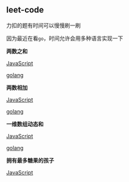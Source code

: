 ## leet-code

力扣的题有时间可以慢慢刷一刷

因为最近在看`go`，时间允许会用多种语言实现一下

**两数之和**

[JavaScript](./toNumberSum.js)

[golang](./toNumberSum.go)

**两数相加**

[JavaScript](./addTwoNumbers.js)

[golang](./addTwoNumbers.go)

**一维数组动态和**

[JavaScript](./runningSum.js)

[golang](./runningSum.go)

**拥有最多糖果的孩子**

[JavaScript](./kidsWithCandies.js)